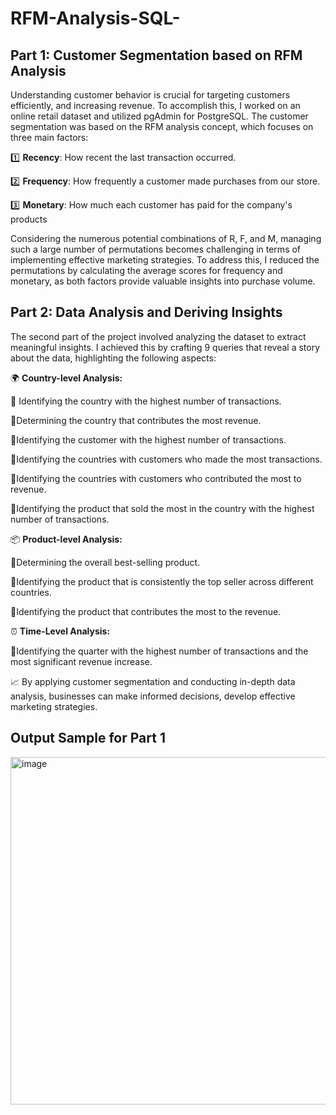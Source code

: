 # RFM-Analysis-SQL-

## Part 1: Customer Segmentation based on RFM Analysis

Understanding customer behavior is crucial for targeting customers efficiently, and increasing revenue. To accomplish this, I worked on an online retail dataset and utilized pgAdmin for PostgreSQL. The customer segmentation was based on the RFM analysis concept, which focuses on three main factors:


1️⃣ **Recency**: How recent the last transaction occurred.

2️⃣ **Frequency**: How frequently a customer made purchases from our store.

3️⃣ **Monetary**: How much each customer has paid for the company's products



Considering the numerous potential combinations of R, F, and M, managing such a large number of permutations becomes challenging in terms of implementing effective marketing strategies. To address this, I reduced the permutations by calculating the average scores for frequency and monetary, as both factors provide valuable insights into purchase volume.



## Part 2: Data Analysis and Deriving Insights

The second part of the project involved analyzing the dataset to extract meaningful insights. I achieved this by crafting 9 queries that reveal a story about the data, highlighting the following aspects:



🌍 **Country-level Analysis:**

🔸 Identifying the country with the highest number of transactions.

🔸Determining the country that contributes the most revenue.

🔸Identifying the customer with the highest number of transactions.

🔸Identifying the countries with customers who made the most transactions.

🔸Identifying the countries with customers who contributed the most to revenue.

🔸Identifying the product that sold the most in the country with the highest number of transactions.


📦 **Product-level Analysis:**

🔸Determining the overall best-selling product.

🔸Identifying the product that is consistently the top seller across different countries.

🔸Identifying the product that contributes the most to the revenue.


⏰ **Time-Level Analysis:**

🔸Identifying the quarter with the highest number of transactions and the most significant revenue increase.



📈 By applying customer segmentation and conducting in-depth data analysis, businesses can make informed decisions, develop effective marketing strategies. 

## Output Sample for Part 1
<img width="556" alt="image" src="https://github.com/AMrellaakny/RFM-Analysis-SQL-/assets/109508852/fbdadfc5-ea61-4131-9b12-f2e83ae79356">

